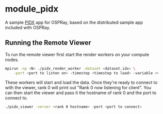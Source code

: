 # module\_pidx

A sample [PIDX](https://github.com/sci-visus/PIDX) app for OSPRay, based
on the distributed sample app included with OSPRay.

## Running the Remote Viewer

To run the remote viewer first start the render workers on your compute nodes.

```bash
mpirun -np <N> ./pidx_render_worker -dataset <dataset.idx> \
    -port <port to listen on> -timestep <timestep to load> -variable <variable-name>
```

These workers will start and load the data. Once they're ready to connect to
with the viewer, rank 0 will print out "Rank 0 now listening for client". You
can then start the viewer and pass it the hostname of rank 0 and the port
to connect to.

```bash
./pidx_viewer -server <rank 0 hostname> -port <port to connect>
```

